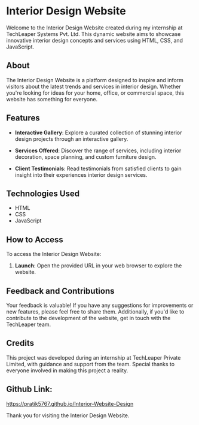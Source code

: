 # Interior Design Website

Welcome to the Interior Design Website created during my internship at TechLeaper Systems Pvt. Ltd. This dynamic website aims to showcase innovative interior design concepts and services using HTML, CSS, and JavaScript.

## About

The Interior Design Website is a platform designed to inspire and inform visitors about the latest trends and services in interior design. Whether you're looking for ideas for your home, office, or commercial space, this website has something for everyone.

## Features

- **Interactive Gallery**: Explore a curated collection of stunning interior design projects through an interactive gallery.
  
- **Services Offered**: Discover the range of services, including interior decoration, space planning, and custom furniture design.

- **Client Testimonials**: Read testimonials from satisfied clients to gain insight into their experiences interior design services.

## Technologies Used

- HTML
- CSS
- JavaScript

## How to Access

To access the Interior Design Website:

1. **Launch**: Open the provided URL in your web browser to explore the website.

## Feedback and Contributions

Your feedback is valuable! If you have any suggestions for improvements or new features, please feel free to share them. Additionally, if you'd like to contribute to the development of the website, get in touch with the TechLeaper team.

## Credits

This project was developed during an internship at TechLeaper Private Limited, with guidance and support from the team. Special thanks to everyone involved in making this project a reality.

## Github Link:

https://pratik5767.github.io/Interior-Website-Design

Thank you for visiting the Interior Design Website.
